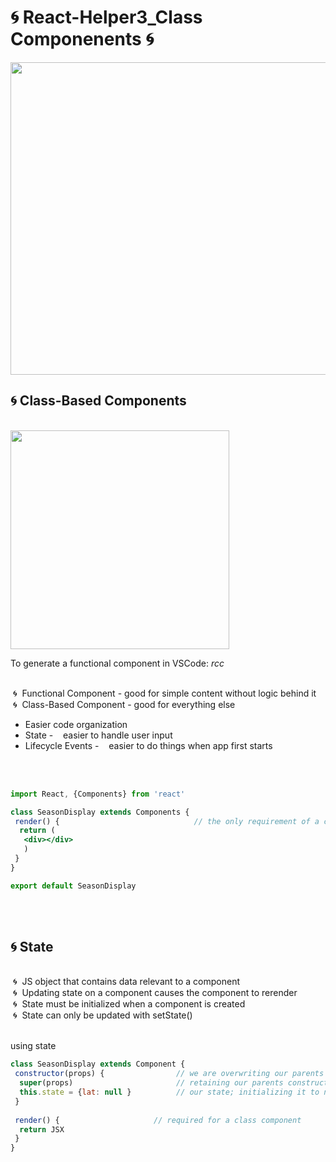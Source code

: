 # 🌀 React-Helper3_Class Componenents 🌀

<img src="https://sunscrapers.com/blog/wp-content/uploads/2018/11/1__DOHv30w-0eI-Ysz5U47Yg.png" height=500 width=900>

<h2>🌀 Class-Based Components</h2>
<br>
 <img src="https://www.techdiagonal.com/wp-content/uploads/2019/08/React-components-blog-image.jpg" height=350 width=350> 
<br>

To generate a functional component in VSCode: <em>rcc</em>
<br>
<br>


&nbsp;🌀&nbsp; Functional Component - good for simple content without logic behind it <br>
&nbsp;🌀&nbsp; Class-Based Component - good for everything else


<ul>
 <li>Easier code organization</li>
 <li>State - &nbsp;&nbsp; easier to handle user input</li>
 <li>Lifecycle Events - &nbsp;&nbsp;  easier to do things when app first starts</li>
</ul>
<br>
<br>

```jsx
import React, {Components} from 'react'

class SeasonDisplay extends Components {
 render() {                              // the only requirement of a class function is to have a render method
  return (
   <div></div>
   )
 }
}

export default SeasonDisplay
```

<br>
<br>
<h2>🌀 State</h2>
<br>
&nbsp;🌀&nbsp; JS object that contains data relevant to a component <br>
&nbsp;🌀&nbsp; Updating state on a component causes the component to rerender <br>
&nbsp;🌀&nbsp; State must be initialized when a component is created <br>
&nbsp;🌀&nbsp; State can only be updated with setState()<br>
<br>

using state

```jsx
class SeasonDisplay extends Component {
 constructor(props) {                // we are overwriting our parents constructor
  super(props)                       // retaining our parents constructor and just adding to it
  this.state = {lat: null }          // our state; initializing it to null because we're expecting a number 
 }
 
 render() {                     // required for a class component
  return JSX
 }
}
```

